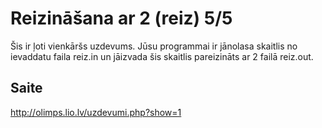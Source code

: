 # Reizināšana ar 2 (reiz) 5/5
Šis ir ļoti vienkāršs uzdevums. Jūsu programmai ir jānolasa skaitlis no ievaddatu faila reiz.in un jāizvada šis skaitlis pareizināts ar 2 failā reiz.out.
## Saite
http://olimps.lio.lv/uzdevumi.php?show=1